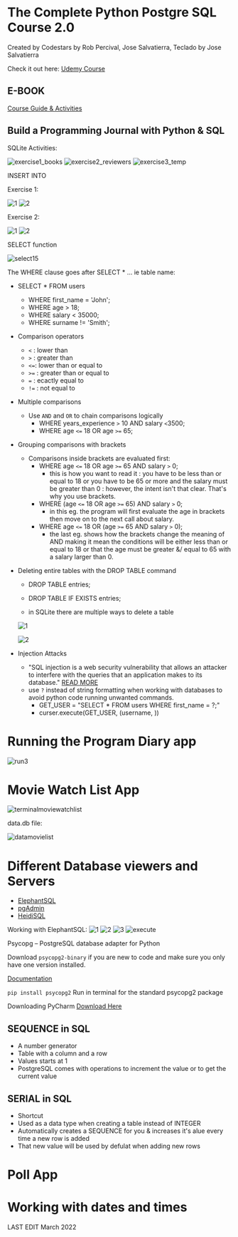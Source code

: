 # The Complete Python Postgre SQL Course 2.0
Created by Codestars by Rob Percival, Jose Salvatierra, Teclado by Jose Salvatierra

Check it out here: [Udemy Course](https://www.udemy.com/course/complete-python-postgresql-database-course/)

## E-BOOK 
[Course Guide & Activities](https://pysql.tecladocode.com)


## Build a Programming Journal with Python & SQL

SQLite Activities: 

![exercise1_books](https://user-images.githubusercontent.com/83961643/151131755-43587f1b-2006-4d05-9322-0ffff6415361.jpeg)
![exercise2_reviewers](https://user-images.githubusercontent.com/83961643/151131778-2a84c4ac-c585-45ef-9827-e7c045020b9d.jpeg)
![exercise3_temp](https://user-images.githubusercontent.com/83961643/151131788-c27bdb03-8733-430e-8278-812d5c82b3d5.jpeg)

INSERT INTO 

Exercise 1:

![1](https://user-images.githubusercontent.com/83961643/151775135-8adeaeaf-93b0-46b3-99a7-b34632831ca7.jpeg)
![2](https://user-images.githubusercontent.com/83961643/151775155-8994d74b-e43e-4de6-a56e-6b6e7f2fbc73.jpeg)

Exercise 2:

![1](https://user-images.githubusercontent.com/83961643/151790336-be531890-f9eb-4830-8d3e-42a1195f4f06.jpeg)
![2](https://user-images.githubusercontent.com/83961643/151790322-ca27e9fb-7d09-437e-a2b0-38ba6f55f144.jpeg)


SELECT function

![select15](https://user-images.githubusercontent.com/83961643/153846585-af33c82b-7eec-43b6-bfee-8525c84875df.jpeg)


The WHERE clause goes after SELECT * ... ie table name:

- SELECT * FROM users
    - WHERE first_name = 'John';
    - WHERE age > 18;
    - WHERE salary < 35000;
    - WHERE surname != 'Smith';

- Comparison operators
    - `<` : lower than
    - `>` : greater than
    - `<=`: lower than or equal to 
    - `>=` : greater than or equal to 
    - `=` : ecactly equal to 
    - `!=` : not equal to 

- Multiple comparisons 
    - Use `AND` and `OR` to chain comparisons logically
        - WHERE years_experience `>` 10 AND salary `<`3500;
        - WHERE age `<=` 18 OR age `>=` 65;

- Grouping comparisons with brackets
    - Comparisons inside brackets are evaluated first:
        - WHERE age `<=` 18 OR age `>=` 65 AND salary `>` 0;
            - this is how you want to read it : you have to be less than or equal to 18 or you have to be 65 or more and the salary must be greater than 0 : however, the intent isn't that clear. That's why you use brackets. 
        - WHERE (age `<=` 18 OR age `>=` 65) AND salary `>` 0;
            - in this eg. the program will first evaluate the age in brackets then move on to the next call about salary. 
        - WHERE age `<=` 18 OR (age `>=` 65 AND salary `>` 0);
            - the last eg. shows how the brackets change the meaning of AND making it mean the conditions will be either less than or equal to 18 or that the age must be greater &/ equal to 65 with a salary larger than 0. 


- Deleting entire tables with the DROP TABLE command 
    - DROP TABLE entries;
    - DROP TABLE IF EXISTS entries;

    - in SQLite there are multiple ways to delete a table 
    
    ![1](https://user-images.githubusercontent.com/83961643/154542042-c7b89ac5-eb89-4bb3-b079-9320f7e2064d.png)

    ![2](https://user-images.githubusercontent.com/83961643/154542044-34ce1bcb-1775-4145-bb71-788fcffd3e4f.png)

- Injection Attacks 
    - "SQL injection is a web security vulnerability that allows an attacker to interfere with the queries that an application makes to its database." [READ MORE](https://portswigger.net/web-security/sql-injection)
    - use `?` instead of string formatting when working with databases to avoid python code running unwanted commands. 
        - GET_USER = "SELECT * FROM users WHERE first_name = ?;"
        - curser.execute(GET_USER, (username, ))

# Running the Program Diary app 

![run3](https://user-images.githubusercontent.com/83961643/154639582-41952397-0974-4f72-82a8-837264ce091e.jpeg)


# Movie Watch List App

![terminalmoviewatchlist](https://user-images.githubusercontent.com/83961643/154694260-30bd7496-f2ce-47fe-be15-72c37153d5ff.jpeg)

data.db file:

![datamovielist](https://user-images.githubusercontent.com/83961643/154804371-87fbda2b-a15f-43a4-af37-8642436b999b.jpeg)


# Different Database viewers and Servers
- [ElephantSQL](https://www.elephantsql.com)
- [pgAdmin](https://www.pgadmin.org)
- [HeidiSQL](www.heidisql.com)  


Working with ElephantSQL:
![1](https://user-images.githubusercontent.com/83961643/157055356-bf02a134-2646-4e97-a637-0ff39c834054.jpeg)
![2](https://user-images.githubusercontent.com/83961643/157055431-ddd1e2c4-a3d7-47eb-bf28-cfd1e4d09849.jpeg)
![3](https://user-images.githubusercontent.com/83961643/157055823-98a88ebf-5387-4157-86f7-c38789c969ee.jpeg)
![execute](https://user-images.githubusercontent.com/83961643/157055840-db0dd2a5-6957-4e0e-9d36-a74d67b9242d.jpeg)


Psycopg 
– PostgreSQL database adapter for Python

Download `psycopg2-binary` if you are new to code and make sure you only have one version installed. 

[Documentation](https://www.psycopg.org/docs/)

`pip install psycopg2` Run in terminal for the standard psycopg2 package

Downloading PyCharm [Download Here](https://www.jetbrains.com/pycharm/promo/?source=google&medium=cpc&campaign=14124132465&gclid=Cj0KCQiA95aRBhCsARIsAC2xvfxIi8WJsJqdF5idc6aPVxEOPPtFQDonuRzjD2_qyPzOS04LHax6jPwaAiraEALw_wcB)

## SEQUENCE in SQL
- A number generator 
- Table with a column and a row 
- Values starts at 1
- PostgreSQL comes with operations to increment the value or to get the current value

## SERIAL in SQL 
- Shortcut 
- Used as a data type when creating a table instead of INTEGER 
- Automatically creates a SEQUENCE for you & increases it's alue every time a new row is added
- That new value will be used by defulat when adding new rows


# Poll App 

# Working with dates and times 


LAST EDIT March 2022
